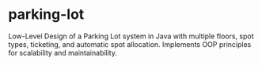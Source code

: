 # parking-lot
Low-Level Design of a Parking Lot system in Java with multiple floors, spot types, ticketing, and automatic spot allocation. Implements OOP principles for scalability and maintainability.

